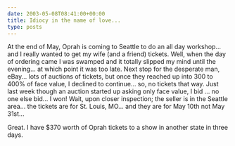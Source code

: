 ```yaml
---
date: 2003-05-08T08:41:00+00:00
title: Idiocy in the name of love...
type: posts
---
```

At the end of May, Oprah is coming to Seattle to do an all day workshop... and I really wanted to get my wife (and a friend) tickets. Well, when the day of ordering came I was swamped and it totally slipped my mind until the evening... at which point it was too late. Next stop for the desperate man, eBay... lots of auctions of tickets, but once they reached up into 300 to 400% of face value, I declined to continue... so, no tickets that way. Just last week though an auction started up asking only face value, I bid ... no one else bid... I won! Wait, upon closer inspection; the seller is in the Seattle area... the tickets are for St. Louis, MO... and they are for May 10th not May 31st...



Great. I have $370 worth of Oprah tickets to a show in another state in three days.
